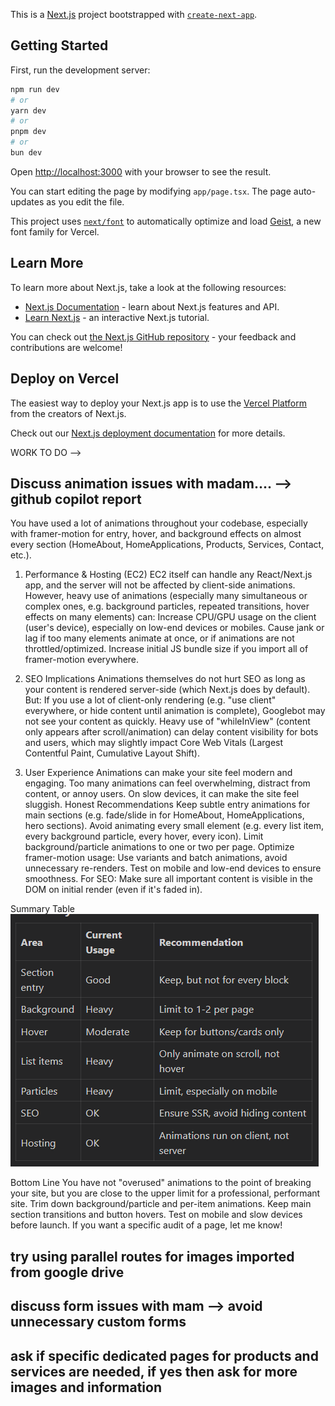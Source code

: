 This is a [Next.js](https://nextjs.org) project bootstrapped with [`create-next-app`](https://nextjs.org/docs/app/api-reference/cli/create-next-app).

## Getting Started

First, run the development server:

```bash
npm run dev
# or
yarn dev
# or
pnpm dev
# or
bun dev
```

Open [http://localhost:3000](http://localhost:3000) with your browser to see the result.

You can start editing the page by modifying `app/page.tsx`. The page auto-updates as you edit the file.

This project uses [`next/font`](https://nextjs.org/docs/app/building-your-application/optimizing/fonts) to automatically optimize and load [Geist](https://vercel.com/font), a new font family for Vercel.

## Learn More

To learn more about Next.js, take a look at the following resources:

- [Next.js Documentation](https://nextjs.org/docs) - learn about Next.js features and API.
- [Learn Next.js](https://nextjs.org/learn) - an interactive Next.js tutorial.

You can check out [the Next.js GitHub repository](https://github.com/vercel/next.js) - your feedback and contributions are welcome!

## Deploy on Vercel

The easiest way to deploy your Next.js app is to use the [Vercel Platform](https://vercel.com/new?utm_medium=default-template&filter=next.js&utm_source=create-next-app&utm_campaign=create-next-app-readme) from the creators of Next.js.

Check out our [Next.js deployment documentation](https://nextjs.org/docs/app/building-your-application/deploying) for more details.


WORK TO DO -->
## Discuss animation issues with madam.... --> github copilot report
You have used a lot of animations throughout your codebase, especially with framer-motion for entry, hover, and background effects on almost every section (HomeAbout, HomeApplications, Products, Services, Contact, etc.).

1. Performance & Hosting (EC2)
EC2 itself can handle any React/Next.js app, and the server will not be affected by client-side animations.
However, heavy use of animations (especially many simultaneous or complex ones, e.g. background particles, repeated transitions, hover effects on many elements) can:
Increase CPU/GPU usage on the client (user's device), especially on low-end devices or mobiles.
Cause jank or lag if too many elements animate at once, or if animations are not throttled/optimized.
Increase initial JS bundle size if you import all of framer-motion everywhere.
2. SEO Implications
Animations themselves do not hurt SEO as long as your content is rendered server-side (which Next.js does by default).
But: If you use a lot of client-only rendering (e.g. "use client" everywhere, or hide content until animation is complete), Googlebot may not see your content as quickly.
Heavy use of "whileInView" (content only appears after scroll/animation) can delay content visibility for bots and users, which may slightly impact Core Web Vitals (Largest Contentful Paint, Cumulative Layout Shift).

3. User Experience
Animations can make your site feel modern and engaging.
Too many animations can feel overwhelming, distract from content, or annoy users.
On slow devices, it can make the site feel sluggish.
Honest Recommendations
Keep subtle entry animations for main sections (e.g. fade/slide in for HomeAbout, HomeApplications, hero sections).
Avoid animating every small element (e.g. every list item, every background particle, every hover, every icon).
Limit background/particle animations to one or two per page.
Optimize framer-motion usage: Use variants and batch animations, avoid unnecessary re-renders.
Test on mobile and low-end devices to ensure smoothness.
For SEO: Make sure all important content is visible in the DOM on initial render (even if it's faded in).

Summary Table
![alt text](image.png)

Bottom Line
You have not "overused" animations to the point of breaking your site, but you are close to the upper limit for a professional, performant site.
Trim down background/particle and per-item animations.
Keep main section transitions and button hovers.
Test on mobile and slow devices before launch.
If you want a specific audit of a page, let me know!

## try using parallel routes for images imported from google drive

## discuss form issues with mam --> avoid unnecessary custom forms

## ask if specific dedicated pages for products and services are needed, if yes then ask for more images and information